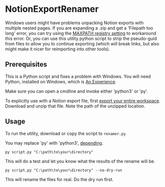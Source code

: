 # NotionExportRenamer
Windows users might have problems unpacking Notion exports with multiple nested pages. 
If you are expanding a .zip and get a 'Filepath too long' error, you can try using the [MAXPATH registry setting](https://learn.microsoft.com/en-us/answers/questions/4254366/why-isnt-long-paths-enabled-by-default-in-windows?forum=windows-all&referrer=answers) to workaround this error.
Or, you can use this utility python script to strip the pseudo-guid from files to allow you to continue exporting (which will break links, but also might make it nicer for reimporting into other tools).

## Prerequisites

This is a Python script and fixes a problem with Windows.
You will need Python, installed on Windows, which is [An Experience](https://learn.microsoft.com/en-us/windows/python/faqs#what-is-py-exe-). 

Make sure you can open a cmdline and invoke either 'python3' or 'py'.

To explicitly use with a Notion export file, first [export your entire workspace](https://www.notion.com/help/export-your-content).
Download and unzip that file. 
Note the path of the unzipped location.

## Usage
To run the utility, download or copy the script to ```renamer.py```

You may replace 'py' with 'python3', [depending](https://learn.microsoft.com/en-us/windows/python/faqs#what-is-py-exe-).

```py script.py "C:\path\to\your\directory"```

This will do a test and let you know what the results of the rename will be.

```py script.py "C:\path\to\your\directory" --no-dry-run```

This will rename the files for real. Do the dry run first. 
